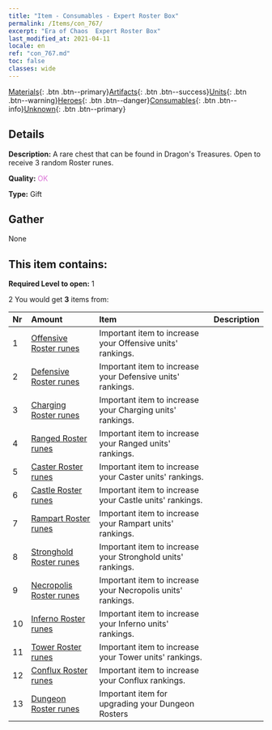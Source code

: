```yaml
---
title: "Item - Consumables - Expert Roster Box"
permalink: /Items/con_767/
excerpt: "Era of Chaos  Expert Roster Box"
last_modified_at: 2021-04-11
locale: en
ref: "con_767.md"
toc: false
classes: wide
---
```

 [Materials](/Items/){: .btn .btn--primary}[Artifacts](/Items/Artifacts/){: .btn .btn--success}[Units](/Items/Units/){: .btn .btn--warning}[Heroes](/Items/Heroes/){: .btn .btn--danger}[Consumables](/Items/Consumables/){: .btn .btn--info}[Unknown](/Items/Unknown/){: .btn .btn--primary}

## Details
 **Description:** A rare chest that can be found in Dragon's Treasures. Open to receive 3 random Roster runes.

 **Quality:** <span style="color: #DA70D6">OK</span>

 **Type:** Gift

## Gather

  None

## This item contains:

 **Required Level to open:** 1

 2 You would get **3** items  from:

  | Nr | Amount |     Item    | Description |
  |:---|:-------|:------------|:-----------:|
  | 1 | [Offensive Roster runes](/Items/con_734/) | Important item to increase your Offensive units' rankings. | 
  | 2 | [Defensive Roster runes](/Items/con_739/) | Important item to increase your Defensive units' rankings. | 
  | 3 | [Charging Roster runes](/Items/con_741/) | Important item to increase your Charging units' rankings. | 
  | 4 | [Ranged Roster runes](/Items/con_742/) | Important item to increase your Ranged units' rankings. | 
  | 5 | [Caster Roster runes](/Items/con_746/) | Important item to increase your Caster units' rankings. | 
  | 6 | [Castle Roster runes](/Items/con_752/) | Important item to increase your Castle units' rankings. | 
  | 7 | [Rampart Roster runes](/Items/con_753/) | Important item to increase your Rampart units' rankings. | 
  | 8 | [Stronghold Roster runes](/Items/con_754/) | Important item to increase your Stronghold units' rankings. | 
  | 9 | [Necropolis Roster runes](/Items/con_755/) | Important item to increase your Necropolis units' rankings. | 
  | 10 | [Inferno Roster runes](/Items/con_777/) | Important item to increase your Inferno units' rankings. | 
  | 11 | [Tower Roster runes](/Items/con_785/) | Important item to increase your Tower units' rankings. | 
  | 12 | [Conflux Roster runes](/Items/con_791/) | Important item to increase your Conflux rankings. | 
  | 13 | [Dungeon Roster runes](/Items/con_792/) | Important item for upgrading your Dungeon Rosters | 
